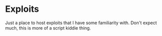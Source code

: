 # Exploits

Just a place to host exploits that I have some familiarity with. 
Don't expect much, this is more of a script kiddie thing.    
